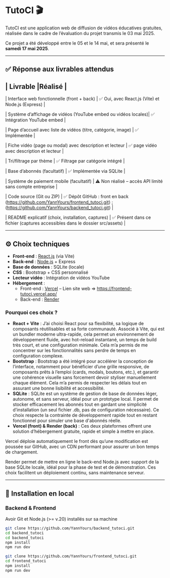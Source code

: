 # TutoCI 🎬

TutoCI est une application web de diffusion de vidéos éducatives gratuites, réalisée dans le cadre de l’évaluation du projet transmis le 03 mai 2025.

Ce projet a été développé entre le 05 et le 14 mai, et sera présenté le **samedi 17 mai 2025**.

---

## ✅ Réponse aux livrables attendus

| Livrable                                                       |Réalisé                                                                                                                                 |
----------------------------------------------------------------------------------------------------------------------------------------------------------------------------------------------------------
| Interface web fonctionnelle (front + back)                     | ✅ Oui, avec React.js (Vite) et Node.js (Express)                                                                                      |


| Système d’affichage de vidéos (YouTube embed ou vidéos locales)| ✅ Intégration YouTube embed                                                                                                           |


| Page d’accueil avec liste de vidéos (titre, catégorie, image)  | ✅ Implémentée               |


| Fiche vidéo (page ou modal) avec description et lecteur        | ✅ page vidéo avec description et lecteur                                                                                              |


| Tri/filtrage par thème                                         | ✅ Filtrage par catégorie intégré                                                                                                      |


| Base d’abonnés (facultatif)                                    | ✅ Implémentée via SQLite                                                                                                              |


| Système de paiement mobile (facultatif)                        | ⚠️ Non réalisé – accès API limité sans compte entreprise                                                                               |


| Code source (Git ou ZIP)                                       | ✅ Dépôt GitHub : front en back (https://github.com/YannYours/frontend_tutoci.git) ; (https://github.com/YannYours/backend_tutoci.git) |


| README explicatif (choix, installation, captures)              | ✅ Présent dans ce fichier (captures accessibles dans le dossier src/assets)                                                           |

---

## ⚙️ Choix techniques

- **Front-end** : [React.js](https://react.dev/) (via Vite)  
- **Back-end** : [Node.js](https://nodejs.org/) + Express  
- **Base de données** : SQLite (locale)  
- **CSS** : Bootstrap + CSS personnalisé  
- **Lecteur vidéo** : Intégration de vidéos YouTube  
- **Hébergement** :  
  - Front-end : [Vercel](https://vercel.com/) – Lien site web => https://frontend-tutoci.vercel.app/  
  - Back-end : [Render](https://render.com/) 

### Pourquoi ces choix ?

- **React + Vite** : J’ai choisi React pour sa flexibilité, sa logique de composants réutilisables et sa forte communauté. Associé à Vite, qui est un bundler moderne ultra-rapide, cela permet un environnement de développement fluide, avec hot-reload instantané, un temps de build très court, et une configuration minimale. Cela m’a permis de me concentrer sur les fonctionnalités sans perdre de temps en configuration complexe. 
- **Bootstrap** : Bootstrap a été intégré pour accélérer la conception de l’interface, notamment pour bénéficier d’une grille responsive, de composants prêts à l’emploi (cards, modals, boutons, etc.), et garantir une cohérence visuelle sans forcement devoir styliser manuellement chaque élément. Cela m’a permis de respecter les délais tout en assurant une bonne lisibilité et accessibilité. 
- **SQLite** : SQLite est un système de gestion de base de données léger, autonome, et sans serveur, idéal pour un prototype local. Il permet de stocker efficacement les abonnés tout en gardant une simplicité d’installation (un seul fichier .db, pas de configuration nécessaire). Ce choix respecte la contrainte de développement rapide tout en restant fonctionnel pour simuler une base d'abonnés réelle.
- **Vercel (front) & Render (back)** : Ces deux plateformes offrent une solution d’hébergement gratuite, rapide et simple à mettre en place.

Vercel déploie automatiquement le front dès qu’une modification est poussée sur GitHub, avec un CDN performant pour assurer un bon temps de chargement.

Render permet de mettre en ligne le back-end Node.js avec support de la base SQLite locale, idéal pour la phase de test et de démonstration.
Ces choix facilitent un déploiement continu, sans maintenance serveur.

---

## 🚀 Installation en local

### Backend & Frontend
Avoir Git et Node.js (>= v.20) installés sur sa machine

```bash
git clone https://github.com/YannYours/backend_tutoci.git
cd backend_tutoci
cd backend_tutoci
npm install
npm run dev

git clone https://github.com/YannYours/frontend_tutoci.git
cd frontend_tutoci
npm install
npm run dev
